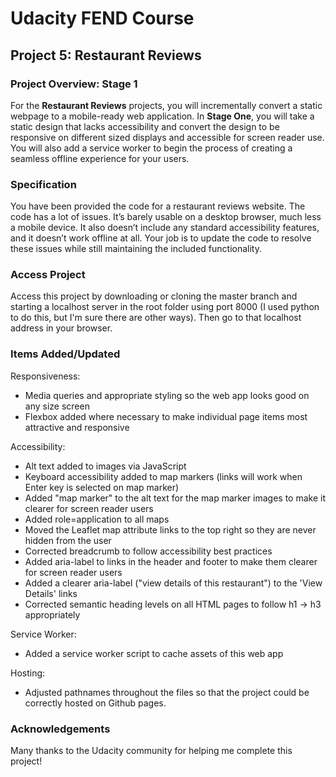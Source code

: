 # Udacity FEND Course
## Project 5: Restaurant Reviews

<!-- [See it live here!](https://stevenremenapp.github.io/reviews/) -->

### Project Overview: Stage 1

For the **Restaurant Reviews** projects, you will incrementally convert a static webpage to a mobile-ready web application. In **Stage One**, you will take a static design that lacks accessibility and convert the design to be responsive on different sized displays and accessible for screen reader use. You will also add a service worker to begin the process of creating a seamless offline experience for your users.

### Specification

You have been provided the code for a restaurant reviews website. The code has a lot of issues. It’s barely usable on a desktop browser, much less a mobile device. It also doesn’t include any standard accessibility features, and it doesn’t work offline at all. Your job is to update the code to resolve these issues while still maintaining the included functionality.

### Access Project

Access this project by downloading or cloning the master branch and starting a localhost server in the root folder using port 8000 (I used python to do this, but I'm sure there are other ways). Then go to that localhost address in your browser.

### Items Added/Updated

Responsiveness:

-   Media queries and appropriate styling so the web app looks good on any size screen
-   Flexbox added where necessary to make individual page items most attractive and responsive

Accessibility:

-   Alt text added to images via JavaScript
-   Keyboard accessibility added to map markers (links will work when Enter key is selected on map marker)
-   Added "map marker" to the alt text for the map marker images to make it clearer for screen reader users
-   Added role=application to all maps
-   Moved the Leaflet map attribute links to the top right so they are never hidden from the user
-   Corrected breadcrumb to follow accessibility best practices
-   Added aria-label to links in the header and footer to make them clearer for screen reader users
-   Added a clearer aria-label ("view details of this restaurant") to the 'View Details' links
-   Corrected semantic heading levels on all HTML pages to follow h1 -> h3 appropriately

Service Worker:

-   Added a service worker script to cache assets of this web app

Hosting:

-   Adjusted pathnames throughout the files so that the project could be correctly hosted on Github pages.

### Acknowledgements

Many thanks to the Udacity community for helping me complete this project!